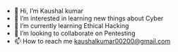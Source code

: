 - 👋 Hi, I’m Kaushal kumar
- 👀 I’m interested in learning new things about Cyber
- 🌱 I’m currently learning Ethical Hacking
- 💞️ I’m looking to collaborate on Pentesting
- 📫 How to reach me kaushalkumar00200@gmail.com


